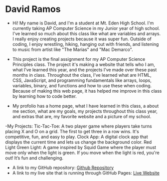 # David Ramos

- Hi! My name is David, and I'm a student at Mt. Eden High School. I'm currently taking AP Computer Science in my Junior year of high school. I've learned so much about this class like what are variables and arrays. I really enjoy creating projects because it was super fun. Outside of coding, I enjoy wrestling, hiking, hanging out with friends, and listening to music from artist like "The Marias" and "Mac Demarco".

- This project is the final assignment for my AP Computer Science Principles class. The project it's making a website that tells who I am, what I’ve learned this year, and the projects I’ve made over these past months in class. Throughout the class, I’ve learned what are HTML, CSS, JavaScript, and programming fundamentals like arrays, loops, variables, binary, and functions and how to use these when coding. Because of making this web page, it has helped me improve in this class by learning how to code better.

- My profolio has a home page, what I have learned in this class, a about me section, what are my goals, my projects throughout this class year, and extras that are, my favorite website and a picture of my school.

-My Projects:
Tic-Tac-Toe: A two player game where players take turns placing X and O on a grid. The first to get three in a row wins. It's competitive, fun, and easy to play.
Clock App: A digital clock app that displays the current time and lets us change the background color.
Red Light Green Light: A game inspired by Squid Game where the player must move only when the light is green. If you move when the light is red, you're out! It’s fun and challenging.

- A link to my GitHub repository: [Github Repository](https://github.com/David-r01/Final-Project)
- A link to my live site that is running through GitHub Pages: [Live Website](https://david-r01.github.io/Final-Project/)
